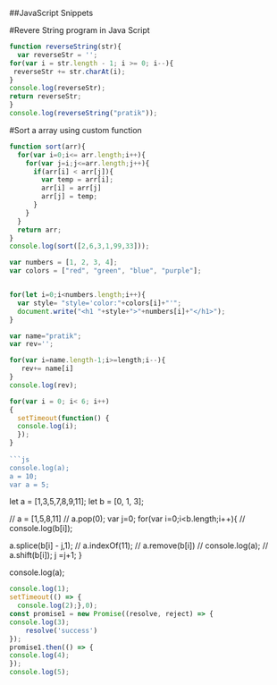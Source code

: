 ##JavaScript Snippets

#Revere String program in Java Script

``` js
function reverseString(str){
  var reverseStr = '';
for(var i = str.length - 1; i >= 0; i--){
 reverseStr += str.charAt(i);
}
console.log(reverseStr);
return reverseStr;
}
console.log(reverseString("pratik"));
```


#Sort a array using custom function

```js
function sort(arr){
  for(var i=0;i<= arr.length;i++){
    for(var j=i;j<=arr.length;j++){
      if(arr[i] < arr[j]){
        var temp = arr[i];
        arr[i] = arr[j]
        arr[j] = temp;
      }
    }
  }
  return arr;
}
console.log(sort([2,6,3,1,99,33]));

```

```js
var numbers = [1, 2, 3, 4];
var colors = ["red", "green", "blue", "purple"];


for(let i=0;i<numbers.length;i++){
  var style= "style='color:"+colors[i]+"'";
  document.write("<h1 "+style+">"+numbers[i]+"</h1>");
}

```

```js
var name="pratik";
var rev='';

for(var i=name.length-1;i>=length;i--){
   rev+= name[i]
}
console.log(rev);
```

```js
for(var i = 0; i< 6; i++) 
{
  setTimeout(function() { 
  console.log(i); 
  });
}
           
```js
console.log(a); 
a = 10; 
var a = 5;
```

let a = [1,3,5,7,8,9,11];
let b = [0, 1, 3];

// a = [1,5,8,11]
// a.pop(0);
var j=0;
for(var i=0;i<b.length;i++){
  // console.log(b[i]);
  
  a.splice(b[i] - j,1);
  // a.indexOf(11);
  // a.remove(b[i])
  // console.log(a);
// a.shift(b[i]);
  j =j+1;
}

 console.log(a);


```js
console.log(1);
setTimeout(() => {
  console.log(2);},0);
const promise1 = new Promise((resolve, reject) => {
console.log(3);
    resolve('success')
});
promise1.then(() => {
console.log(4);
});
console.log(5); 

```
